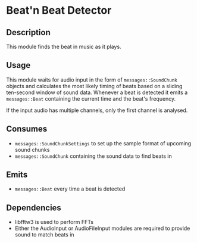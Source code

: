 Beat'n Beat Detector
============

## Description

This module finds the beat in music as it plays.

## Usage

This module waits for audio input in the form of `messages::SoundChunk` objects
and calculates the most likely timing of beats based on a sliding ten-second
window of sound data. Whenever a beat is detected it emits a `messages::Beat`
containing the current time and the beat's frequency.

If the input audio has multiple channels, only the first channel is analysed.

## Consumes

* `messages::SoundChunkSettings` to set up the sample format of upcoming sound
  chunks
* `messages::SoundChunk` containing the sound data to find beats in

## Emits

* `messages::Beat` every time a beat is detected

## Dependencies

* libfftw3 is used to perform FFTs
* Either the AudioInput or AudioFileInput modules are required to provide sound
  to match beats in

